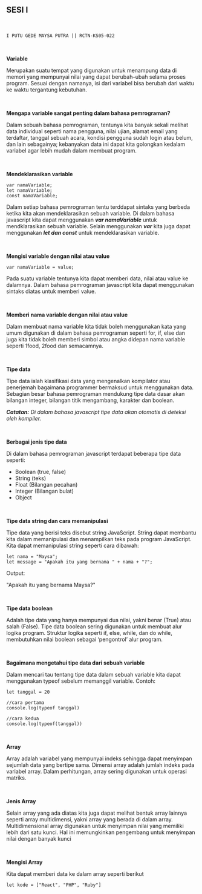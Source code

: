 ## **SESI I**
<br>

    I PUTU GEDE MAYSA PUTRA || RCTN-KS05-022

<br>


**Variable**

Merupakan suatu tempat yang digunakan untuk menampung data di memori yang mempunyai nilai yang dapat berubah–ubah selama proses program. Sesuai dengan namanya, isi dari variabel bisa berubah dari waktu ke waktu tergantung kebutuhan.

<br>

**Mengapa variable sangat penting dalam bahasa pemrograman?**

Dalam sebuah bahasa pemrograman, tentunya kita banyak sekali melihat data individual seperti nama pengguna, nilai ujian, alamat email yang terdaftar, tanggal sebuah acara, kondisi pengguna sudah login atau belum, dan lain sebagainya; kebanyakan data ini dapat kita golongkan kedalam variabel agar lebih mudah dalam membuat program.

<br>

**Mendeklarasikan variable**
    
    var namaVariable;
    let namaVariable;
    const namaVariable;

 Dalam setiap bahasa pemrograman tentu terddapat sintaks yang berbeda ketika kita akan mendeklarasikan sebuah variable. Di dalam bahasa javascript kita dapat menggunakan ***var namaVariable*** untuk mendklarasikan sebuah variable. Selain menggunakan ***var*** kita juga dapat menggunakan ***let dan const*** untuk mendeklarasikan variable. 

<br>

**Mengisi variable dengan nilai atau value**

    var namaVariable = value;

Pada suatu variable tentunya kita dapat memberi data, nilai atau value ke dalamnya. Dalam bahasa pemrograman javascript kita dapat menggunakan sintaks diatas untuk memberi value.


<br>

**Memberi nama variable dengan nilai atau value**

Dalam membuat nama variable kita tidak boleh menggunakan kata yang umum digunakan di dalam bahasa pemrograman seperti for, if, else dan juga kita tidak boleh memberi simbol atau angka didepan nama variable seperti 1food, 2food dan semacamnya.

<br>

**Tipe data**

Tipe data ialah klasifikasi data yang mengenalkan kompilator atau penerjemah bagaimana programmer bermaksud untuk menggunakan data. Sebagian besar bahasa pemrograman mendukung tipe data dasar akan bilangan integer, bilangan titik mengambang, karakter dan boolean.

_**Catatan:** Di dalam bahasa javascript tipe data akan otomatis di deteksi oleh kompiler._

<br>

**Berbagai jenis tipe data**

Di dalam bahasa pemrograman javascript terdapat beberapa tipe data seperti:

- Boolean (true, false)
- String (teks)
- Float (Bilangan pecahan)
- Integer (Bilangan bulat)
- Object

<br>

**Tipe data string dan cara memanipulasi**

Tipe data yang berisi teks disebut string JavaScript. String dapat membantu kita dalam memanipulasi dan menampilkan teks pada program JavaScript. Kita dapat memanipulasi string seperti cara dibawah:

    let nama = "Maysa";
    let message = "Apakah itu yang bernama " + nama + "?";

Output:

"Apakah itu yang bernama Maysa?"

<br>

**Tipe data boolean**

Adalah tipe data yang hanya mempunyai dua nilai, yakni benar (True) atau salah (False). Tipe data boolean sering digunakan untuk membuat alur logika program. Struktur logika seperti if, else, while, dan do while, membutuhkan nilai boolean sebagai ‘pengontrol’ alur program.

<br>

**Bagaimana mengetahui tipe data dari sebuah variable**

Dalam mencari tau tentang tipe data dalam sebuah variable kita dapat menggunakan typeof sebelum memanggil variable. Contoh:

    let tanggal = 20

    //cara pertama
    console.log(typeof tanggal)

    //cara kedua
    console.log(typeof(tanggal))

<br>

**Array**

Array adalah variabel yang mempunyai indeks sehingga dapat menyimpan sejumlah data yang bertipe sama. Dimensi array adalah jumlah indeks pada variabel array. Dalam perhitungan, array sering digunakan untuk operasi matriks.

<br>

**Jenis Array**

Selain array yang ada diatas kita juga dapat melihat bentuk array lainnya seperti array multidimensi, yakni array yang berada di dalam array. Multidimensional array digunakan untuk menyimpan nilai yang memiliki lebih dari satu kunci. Hal ini memungkinkan pengembang untuk menyimpan nilai dengan banyak kunci

<br>

**Mengisi Array**

Kita dapat memberi data ke dalam array seperti berikut

    let kode = ["React", "PHP", "Ruby"]